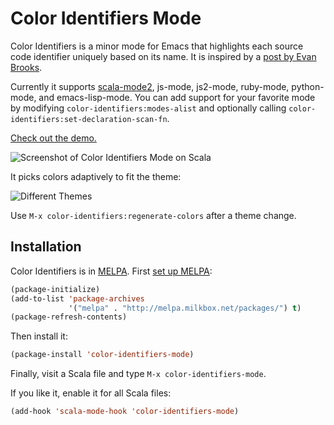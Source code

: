 # Color Identifiers Mode
Color Identifiers is a minor mode for Emacs that highlights each source code identifier uniquely based on its name. It is inspired by a [post by Evan Brooks](https://medium.com/p/3a6db2743a1e/).

Currently it supports [scala-mode2](https://github.com/hvesalai/scala-mode2), js-mode, js2-mode, ruby-mode, python-mode, and emacs-lisp-mode. You can add support for your favorite mode by modifying `color-identifiers:modes-alist` and optionally calling `color-identifiers:set-declaration-scan-fn`.

[Check out the demo.](http://youtu.be/g4qsiAo2aac)

![Screenshot of Color Identifiers Mode on Scala](https://raw.github.com/ankurdave/color-identifiers-mode/gh-pages/demo-static.png)

It picks colors adaptively to fit the theme:

![Different Themes](https://raw.github.com/ankurdave/color-identifiers-mode/gh-pages/themes.png)

Use `M-x color-identifiers:regenerate-colors` after a theme change.

## Installation
Color Identifiers is in [MELPA](https://github.com/milkypostman/melpa/pull/1416). First [set up MELPA](https://github.com/milkypostman/melpa#usage):

```lisp
(package-initialize)
(add-to-list 'package-archives
             '("melpa" . "http://melpa.milkbox.net/packages/") t)
(package-refresh-contents)
```

Then install it:

```lisp
(package-install 'color-identifiers-mode)
```

Finally, visit a Scala file and type `M-x color-identifiers-mode`.

If you like it, enable it for all Scala files:

```lisp
(add-hook 'scala-mode-hook 'color-identifiers-mode)
```
